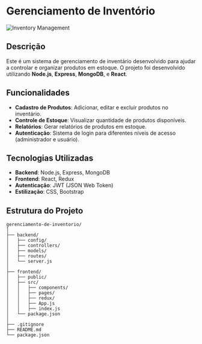 # Gerenciamento de Inventório

![Inventory Management](https://example.com/banner.png)

## Descrição

Este é um sistema de gerenciamento de inventário desenvolvido para ajudar a controlar e organizar produtos em estoque. O projeto foi desenvolvido utilizando **Node.js**, **Express**, **MongoDB**, e **React**.

## Funcionalidades

- **Cadastro de Produtos**: Adicionar, editar e excluir produtos no inventário.
- **Controle de Estoque**: Visualizar quantidade de produtos disponíveis.
- **Relatórios**: Gerar relatórios de produtos em estoque.
- **Autenticação**: Sistema de login para diferentes níveis de acesso (administrador e usuário).

## Tecnologias Utilizadas

- **Backend**: Node.js, Express, MongoDB
- **Frontend**: React, Redux
- **Autenticação**: JWT (JSON Web Token)
- **Estilização**: CSS, Bootstrap

## Estrutura do Projeto

```plaintext
gerenciamento-de-inventorio/
│
├── backend/
│   ├── config/
│   ├── controllers/
│   ├── models/
│   ├── routes/
│   └── server.js
│
├── frontend/
│   ├── public/
│   ├── src/
│   │   ├── components/
│   │   ├── pages/
│   │   ├── redux/
│   │   ├── App.js
│   │   ├── index.js
│   └── package.json
│
├── .gitignore
├── README.md
└── package.json
